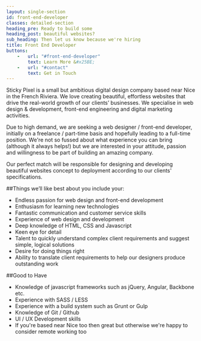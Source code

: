```yaml
---
layout: single-section
id: front-end-developer
classes: detailed-section
heading_pre: Ready to build some
heading_post: beautiful websites?
sub_heading: Then let us know because we're hiring
title: Front End Developer
buttons:
    -   url: "#front-end-developer"
        text: Learn More &#x25BE;
    -   url: "#contact"
        text: Get in Touch
---
```


Sticky Pixel is a small but ambitious digital design company based near Nice in the French Riviera. We love creating beautiful, effortless websites that drive the real-world growth of our clients’ businesses. We specialise in web design & development, front-end engineering and digital marketing activities.

Due to high demand, we are seeking a web designer / front-end developer, initially on a freelance / part-time basis and hopefully leading to a full-time position. We're not so fussed about what experience you can bring (although it always helps!) but we are interested in your attitude, passion and willingness to be part of building an amazing company.

Our perfect match will be responsible for designing and developing beautiful websites concept to deployment according to our clients' specifications.

##Things we’ll like best about you include your:
* Endless passion for web design and front-end development
* Enthusiasm for learning new technologies
* Fantastic communication and customer service skills
* Experience of web design and development
* Deep knowledge of HTML, CSS and Javascript
* Keen eye for detail
* Talent to quickly understand complex client requirements and suggest simple, logical solutions
* Desire for doing things right
* Ability to translate client requirements to help our designers produce outstanding work

##Good to Have
* Knowledge of javascript frameworks such as jQuery, Angular, Backbone etc.
* Experience with SASS / LESS
* Experience with a build system such as Grunt or Gulp
* Knowledge of Git / Github
* UI / UX Development skills
* If you're based near Nice too then great but otherwise we're happy to consider remote working too
